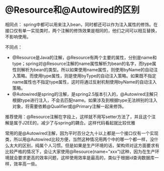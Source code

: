 # @Resource和@Autowired的区别



相同点：
spring中都可以用来注入bean，同时都还可以作为注入属性的修饰。在接口仅有单一实现类时，两个注解的修饰效果是相同的，他们之间可以相互替换，不影响使用。



不同点：

- @Resource是Java的注解，@Resource有两个主要的属性，分别是name和type；spring对@Resource注解的name属性解析为bean的名字，而type属性则解析为bean的类型。所以如果使用name属性，则使用byName的自动注入策略。而使用type属性，则是使用byType的自动注入策略。如果既不指定name属性也不指定type属性，这时将通过反射机制使用byName的自动注入策略。
- @Autowired是spring的注解，是spring2.5版本引入的，@Autowired注解只根据type进行注入，不会去匹配name。如果涉及到根据type无法辨别的注入对象，将需要依赖@Qualifier或@Primary注解一起来修饰。



推荐使用：@Resource注解在字段上，这样就不用写setter方法了，并且这个注解是属于J2EE的，减少了与spring的耦合。这样代码看起就比较优雅

常用的是@Autowired注解，因为平时百分之九十以上都是一个接口仅有一个实现类，所以用@Autowired比较方便，当然这种情况用两个中的哪一个都一样，没什么太大的区别，纯属个人习惯。但是如果是生产环境的话，架构师对这方面要求有比较严格的情况下，会让大家使用@Resource(name="xxx")这种，因为在生产环境就会要求更高的效率问题，这样使用效率是最高的，类似于根据id查询数据库一样，效率高一些。





